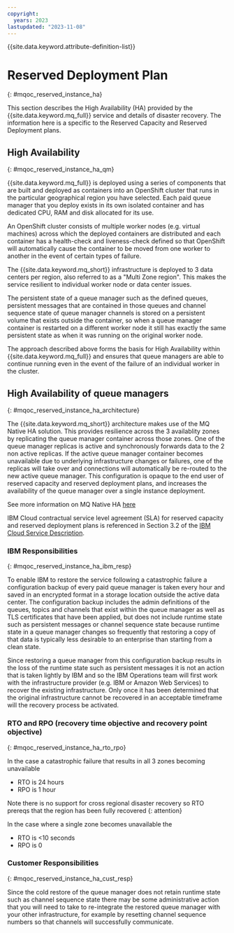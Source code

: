 ```yaml
---
copyright:
  years: 2023
lastupdated: "2023-11-08"
---
```


{{site.data.keyword.attribute-definition-list}}

# Reserved Deployment Plan
{: #mqoc_reserved_instance_ha}

This section describes the High Availability (HA) provided by the {{site.data.keyword.mq_full}} service and details of disaster recovery.
The information here is a specific to the Reserved Capacity and Reserved Deployment plans.

## High Availability
{: #mqoc_reserved_instance_ha_qm}

{{site.data.keyword.mq_full}} is deployed using a series of components that are built and deployed as containers into an OpenShift cluster that runs in the particular geographical region you have selected. Each paid queue manager that you deploy exists in its own isolated container and has dedicated CPU, RAM and disk allocated for its use.

An OpenShift cluster consists of multiple worker nodes (e.g. virtual machines) across which the deployed containers are distributed and each container has a health-check and liveness-check defined so that OpenShift will automatically cause the container to be moved from one worker to another in the event of certain types of failure.

The {{site.data.keyword.mq_short}} infrastructure is deployed to 3 data centers per region, also referred to as a "Multi Zone region".  This makes the service resilient to individual worker node or data center issues.

The persistent state of a queue manager such as the defined queues, persistent messages that are contained in those queues and channel sequence state of queue manager channels is stored on a persistent volume that exists outside the container, so when a queue manager container is restarted on a different worker node it still has exactly the same persistent state as when it was running on the original worker node.

The approach described above forms the basis for High Availability within {{site.data.keyword.mq_full}} and ensures that queue managers are able to continue running even in the event of the failure of an individual worker in the cluster.

## High Availability of queue managers
{: #mqoc_reserved_instance_ha_architecture}

The {{site.data.keyword.mq_short}} architecture makes use of the MQ Native HA solution.  This provides resilience across the 3 availablity zones by replicating the queue manager container across those zones.  One of the queue manager replicas is active and synchronously forwards data to the 2 non active replicas.  If the active queue manager container becomes unavailable due to underlying infrastructure changes or failures, one of the replicas will take over and connections will automatically be re-routed to the new active queue manager.  This configuration is opaque to the end user of reserved capacity and reserved deployment plans, and increases the availability of the queue manager over a single instance deployment.

See more information on MQ Native HA [here](https://www.ibm.com/docs/en/ibm-mq/latest?topic=configurations-native-ha)

IBM Cloud contractual service level agreement (SLA) for reserved capacity and reserved deployment plans is referenced in Section 3.2 of the [IBM Cloud Service Description](https://www-03.ibm.com/software/sla/sladb.nsf/sla/bm).

### IBM Responsibilities
{: #mqoc_reserved_instance_ha_ibm_resp}

To enable IBM to restore the service following a catastrophic failure a configuration backup of every paid queue manager is taken every hour and saved in an encrypted format in a storage location outside the active data center. The configuration backup includes the admin definitions of the queues, topics and channels that exist within the queue manager as well as TLS certificates that have been applied, but does not include runtime state such as persistent messages or channel sequence state because runtime state in a queue manager changes so frequently that restoring a copy of that data is typically less desirable to an enterprise than starting from a clean state.

Since restoring a queue manager from this configuration backup results in the loss of the runtime state such as persistent messages it is not an action that is taken lightly by IBM and so the IBM Operations team will first work with the infrastructure provider (e.g. IBM or Amazon Web Services) to recover the existing infrastructure. Only once it has been determined that the original infrastructure cannot be recovered in an acceptable timeframe will the recovery process be activated.

### RTO and RPO (recovery time objective and recovery point objective)
{: #mqoc_reserved_instance_ha_rto_rpo}

In the case a catastrophic failure that results in all 3 zones becoming unavailable
- RTO is 24 hours
- RPO is 1 hour

Note there is no support for cross regional disaster recovery so RTO prereqs that the region has been fully recovered
{: attention}

In the case where a single zone becomes unavailable the
- RTO is <10 seconds
- RPO is 0

### Customer Responsibilities
{: #mqoc_reserved_instance_ha_cust_resp}

Since the cold restore of the queue manager does not retain runtime state such as channel sequence state there may be some administrative action that you will need to take to re-integrate the restored queue manager with your other infrastructure, for example by resetting channel sequence numbers so that channels will successfully communicate. 
